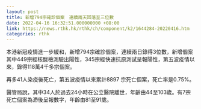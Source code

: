 ```yaml
---
layout: post
title: 新增794宗確診個案　連續兩天回落至三位數
date: 2022-04-16 16:32:51.000000000 +08:00
link: https://news.rthk.hk/rthk/ch/component/k2/1644284-20220416.htm
categories: rthk
---
```


本港新冠疫情進一步緩和，新增794宗確診個案，連續兩日錄得3位數，新增個案其中449宗經核酸檢測驗出陽性，345宗經快速抗原測試呈報陽性，第五波疫情以來，錄得118萬4千多宗個案。

再多41人染疫後死亡，第五波疫情以來累計8897 宗死亡個案，死亡率是0.75%。

醫管局說，其中34人於過去24小時在公立醫院離世，年齡由44至103歲。有7宗死亡個案為滯後呈報數字，年齡由81至91歲。
